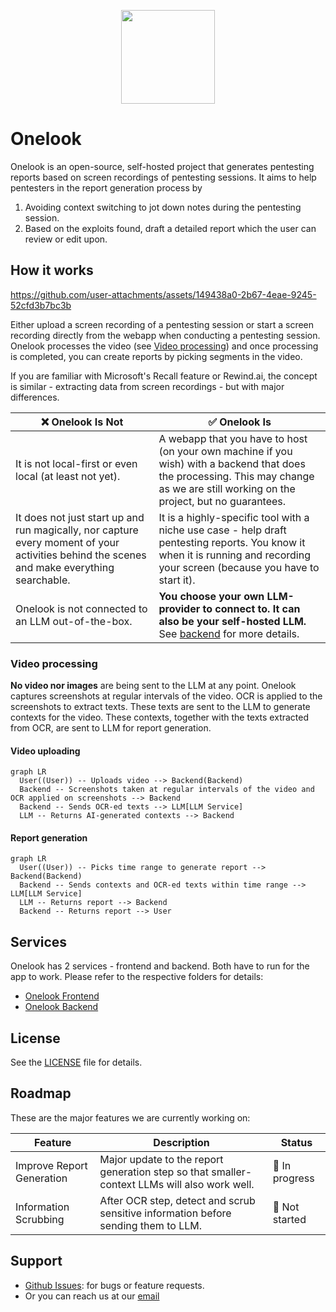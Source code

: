 <p align="center">
<img src="https://github.com/user-attachments/assets/9034f499-be55-4e53-bcd7-70b66a20f2c7" width="150" height="150" style="margin-left: auto; margin-right: auto;" />
</p>

# Onelook

Onelook is an open-source, self-hosted project that generates pentesting reports based on screen recordings of pentesting sessions. It aims to help pentesters in the report generation process by

1. Avoiding context switching to jot down notes during the pentesting session.
2. Based on the exploits found, draft a detailed report which the user can review or edit upon.

## How it works

https://github.com/user-attachments/assets/149438a0-2b67-4eae-9245-52cfd3b7bc3b

Either upload a screen recording of a pentesting session or start a screen recording directly from the webapp when conducting a pentesting session. Onelook processes the video (see [Video processing](#video-processing)) and once processing is completed, you can create reports by picking segments in the video.

If you are familiar with Microsoft's Recall feature or Rewind.ai, the concept is similar - extracting data from screen recordings - but with major differences.

| ❌ Onelook Is Not                                                                                                                          | ✅ Onelook Is                                                                                                                                                                        |
| ------------------------------------------------------------------------------------------------------------------------------------------ | ------------------------------------------------------------------------------------------------------------------------------------------------------------------------------------ |
| It is not local-first or even local (at least not yet).                                                                                    | A webapp that you have to host (on your own machine if you wish) with a backend that does the processing. This may change as we are still working on the project, but no guarantees. |
| It does not just start up and run magically, nor capture every moment of your activities behind the scenes and make everything searchable. | It is a highly-specific tool with a niche use case - help draft pentesting reports. You know it when it is running and recording your screen (because you have to start it).         |
| Onelook is not connected to an LLM out-of-the-box.                                                                                         | **You choose your own LLM-provider to connect to. It can also be your self-hosted LLM.** See [backend](./onelook-be/) for more details.                                              |

### Video processing

**No video nor images** are being sent to the LLM at any point. Onelook captures screenshots at regular intervals of the video. OCR is applied to the screenshots to extract texts. These texts are sent to the LLM to generate contexts for the video. These contexts, together with the texts extracted from OCR, are sent to LLM for report generation.

#### Video uploading

```mermaid
graph LR
  User((User)) -- Uploads video --> Backend(Backend)
  Backend -- Screenshots taken at regular intervals of the video and OCR applied on screenshots --> Backend
  Backend -- Sends OCR-ed texts --> LLM[LLM Service]
  LLM -- Returns AI-generated contexts --> Backend
```

#### Report generation

```mermaid
graph LR
  User((User)) -- Picks time range to generate report --> Backend(Backend)
  Backend -- Sends contexts and OCR-ed texts within time range --> LLM[LLM Service]
  LLM -- Returns report --> Backend
  Backend -- Returns report --> User
```

## Services

Onelook has 2 services - frontend and backend. Both have to run for the app to work. Please refer to the respective folders for details:

- [Onelook Frontend](./onelook-fe/)
- [Onelook Backend](./onelook-be/)

## License

See the [LICENSE](LICENSE) file for details.

## Roadmap

These are the major features we are currently working on:

| Feature                   | Description                                                                                  | Status         |
| ------------------------- | -------------------------------------------------------------------------------------------- | -------------- |
| Improve Report Generation | Major update to the report generation step so that smaller-context LLMs will also work well. | 🚧 In progress |
| Information Scrubbing     | After OCR step, detect and scrub sensitive information before sending them to LLM.           | 🚫 Not started |

## Support

- [Github Issues](https://github.com/onelook-ai/onelook/issues): for bugs or feature requests.
- Or you can reach us at our [email](mailto:hey@onelook.ai)
